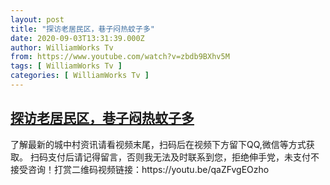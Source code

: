 ```yaml
---
layout: post
title: "探访老居民区，巷子闷热蚊子多"
date: 2020-09-03T13:31:39.000Z
author: WilliamWorks Tv
from: https://www.youtube.com/watch?v=zbdb9BXhv5M
tags: [ WilliamWorks Tv ]
categories: [ WilliamWorks Tv ]
---
```

<!--1599139899000-->
[探访老居民区，巷子闷热蚊子多](https://www.youtube.com/watch?v=zbdb9BXhv5M)
------

<div>
了解最新的城中村资讯请看视频末尾，扫码后在视频下方留下QQ,微信等方式获取。 扫码支付后请记得留言，否则我无法及时联系到您，拒绝伸手党，未支付不接受咨询！打赏二维码视频链接：https://youtu.be/qaZFvgEOzho
</div>
